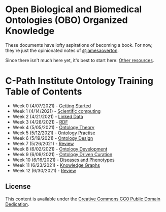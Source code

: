 # Open Biological and Biomedical Ontologies (OBO) Organized Knowledge

These documents have lofty aspirations of becoming a book.
For now, they're just the opinionated notes of [@jamesaoverton](https://github.com/jamesaoverton).

Since there isn't much here yet, it's best to start here: [Other resources](other/README.md).

# C-Path Institute Ontology Training Table of Contents

- Week 0 (4/07/2021) - [Getting Started](https://github.com/jamesaoverton/obook/tree/master/gettingStarted)
- Week 1 (4/14/2021) - [Scientific computing](https://github.com/jamesaoverton/obook/tree/master/week01)
- Week 2 (4/21/2021) - [Linked Data](https://github.com/jamesaoverton/obook/tree/master/week02)
- Week 3 (4/28/2021) - [RDF](https://github.com/jamesaoverton/obook/tree/master/week03)
- Week 4 (5/05/2021) - [Ontology Theory](https://github.com/jamesaoverton/obook/tree/master/week04)
- Week 5 (5/12/2021) - [Ontology Practise](https://github.com/jamesaoverton/obook/tree/master/week05)
- Week 6 (5/19/2021) - [Ontology Design](https://github.com/jamesaoverton/obook/tree/master/week06)
- Week 7 (5/26/2021) - [Review](https://github.com/jamesaoverton/obook/tree/master/week07)
- Week 8 (6/02/2021) - [Ontology Development](https://github.com/jamesaoverton/obook/tree/master/week08)
- Week 9 (6/09/2021) - [Ontology Driven Curation](https://github.com/jamesaoverton/obook/tree/master/week09)
- Week 10 (6/16/2021) - [Diseases and Phenotypes](https://github.com/jamesaoverton/obook/tree/master/week10)
- Week 11 (6/23/2021) - [Knowledge Graphs](https://github.com/jamesaoverton/obook/tree/master/week11)
- Week 12 (6/30/2021) - [Review](https://github.com/jamesaoverton/obook/tree/master/week12)

## License

This content is available under the [Creative Commons CC0 Public Domain Dedication](LICENSE).
